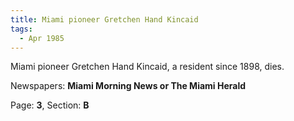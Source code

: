 ```yaml
---  
title: Miami pioneer Gretchen Hand Kincaid  
tags:  
  - Apr 1985  
---  
```

  
Miami pioneer Gretchen Hand Kincaid, a resident since 1898, dies.  
  
Newspapers: **Miami Morning News or The Miami Herald**  
  
Page: **3**, Section: **B** 
